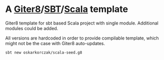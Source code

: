 # A [Giter8][g8]/[SBT][sbt]/[Scala][scala] template

Giter8 template for sbt based Scala project with single module. Additional modules could be added. 

All versions are hardcoded in order to provide compilable template, which might not be the case with Giter8 auto-updates. 

```bash
sbt new oskarkorczak/scala-seed.g8
```

[g8]: http://www.foundweekends.org/giter8/
[sbt]: https://www.scala-sbt.org/
[scala]: https://www.scala-lang.org/
